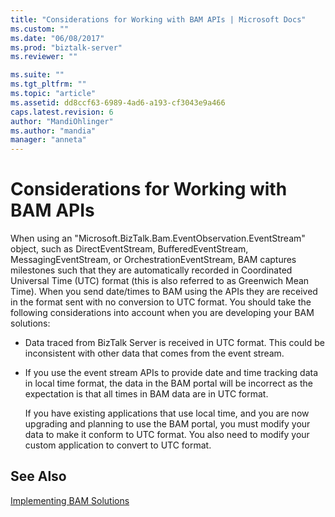 ```yaml
---
title: "Considerations for Working with BAM APIs | Microsoft Docs"
ms.custom: ""
ms.date: "06/08/2017"
ms.prod: "biztalk-server"
ms.reviewer: ""

ms.suite: ""
ms.tgt_pltfrm: ""
ms.topic: "article"
ms.assetid: dd8ccf63-6989-4ad6-a193-cf3043e9a466
caps.latest.revision: 6
author: "MandiOhlinger"
ms.author: "mandia"
manager: "anneta"
---
```

# Considerations for Working with BAM APIs
When using an  "Microsoft.BizTalk.Bam.EventObservation.EventStream" object, such as DirectEventStream, BufferedEventStream, MessagingEventStream, or OrchestrationEventStream, BAM captures milestones such that they are automatically recorded in Coordinated Universal Time (UTC) format (this is also referred to as Greenwich Mean Time). When you send date/times to BAM using the APIs they are received in the format sent with no conversion to UTC format. You should take the following considerations into account when you are developing your BAM solutions:  
  
- Data traced from BizTalk Server is received in UTC format. This could be inconsistent with other data that comes from the event stream.  
  
- If you use the event stream APIs to provide date and time tracking data in local time format, the data in the BAM portal will be incorrect as the expectation is that all times in BAM data are in UTC format.  
  
  If you have existing applications that use local time, and you are now upgrading and planning to use the BAM portal, you must modify your data to make it conform to UTC format. You also need to modify your custom application to convert to UTC format.  
  
## See Also  
 [Implementing BAM Solutions](../core/implementing-bam-solutions.md)